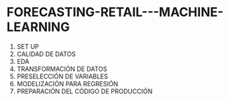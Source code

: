 # FORECASTING-RETAIL---MACHINE-LEARNING

1. SET UP
2. CALIDAD DE DATOS
3. EDA
4. TRANSFORMACIÓN DE DATOS
5. PRESELECCIÓN DE VARIABLES
6. MODELIZACIÓN PARA REGRESIÓN
7. PREPARACIÓN DEL CÓDIGO DE PRODUCCIÓN

